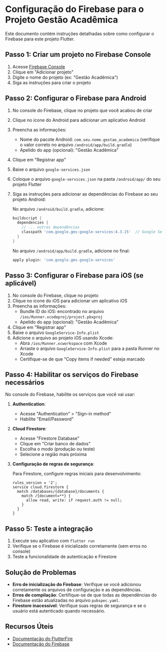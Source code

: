 # Configuração do Firebase para o Projeto Gestão Acadêmica

Este documento contém instruções detalhadas sobre como configurar o Firebase para este projeto Flutter.

## Passo 1: Criar um projeto no Firebase Console

1. Acesse [Firebase Console](https://console.firebase.google.com/)
2. Clique em "Adicionar projeto"
3. Digite o nome do projeto (ex: "Gestão Acadêmica")
4. Siga as instruções para criar o projeto

## Passo 2: Configurar o Firebase para Android

1. No console do Firebase, clique no projeto que você acabou de criar
2. Clique no ícone do Android para adicionar um aplicativo Android
3. Preencha as informações:
   - Nome do pacote Android: `com.seu.nome.gestao_academica` (verifique o valor correto no arquivo `/android/app/build.gradle`)
   - Apelido do app (opcional): "Gestão Acadêmica"
4. Clique em "Registrar app"
5. Baixe o arquivo `google-services.json`
6. Coloque o arquivo `google-services.json` na pasta `/android/app/` do seu projeto Flutter
7. Siga as instruções para adicionar as dependências do Firebase ao seu projeto Android:

   No arquivo `/android/build.gradle`, adicione:
   ```gradle
   buildscript {
     dependencies {
       // ... outras dependências
       classpath 'com.google.gms:google-services:4.3.15'  // Google Services plugin
     }
   }
   ```
   
   No arquivo `/android/app/build.gradle`, adicione no final:
   ```gradle
   apply plugin: 'com.google.gms.google-services'
   ```

## Passo 3: Configurar o Firebase para iOS (se aplicável)

1. No console do Firebase, clique no projeto
2. Clique no ícone do iOS para adicionar um aplicativo iOS
3. Preencha as informações:
   - Bundle ID do iOS: encontrado no arquivo `/ios/Runner.xcodeproj/project.pbxproj`
   - Apelido do app (opcional): "Gestão Acadêmica"
4. Clique em "Registrar app"
5. Baixe o arquivo `GoogleService-Info.plist`
6. Adicione o arquivo ao projeto iOS usando Xcode:
   - Abra `/ios/Runner.xcworkspace` com Xcode
   - Arraste o arquivo `GoogleService-Info.plist` para a pasta Runner no Xcode
   - Certifique-se de que "Copy items if needed" esteja marcado

## Passo 4: Habilitar os serviços do Firebase necessários

No console do Firebase, habilite os serviços que você vai usar:

1. **Authentication**:
   - Acesse "Authentication" > "Sign-in method"
   - Habilite "Email/Password"
   
2. **Cloud Firestore**:
   - Acesse "Firestore Database"
   - Clique em "Criar banco de dados"
   - Escolha o modo (produção ou teste)
   - Selecione a região mais próxima
   
3. **Configuração de regras de segurança**:
   
   Para Firestore, configure regras iniciais para desenvolvimento:
   ```
   rules_version = '2';
   service cloud.firestore {
     match /databases/{database}/documents {
       match /{document=**} {
         allow read, write: if request.auth != null;
       }
     }
   }
   ```

## Passo 5: Teste a integração

1. Execute seu aplicativo com `flutter run`
2. Verifique se o Firebase é inicializado corretamente (sem erros no console)
3. Teste a funcionalidade de autenticação e Firestore

## Solução de Problemas

- **Erro de inicialização do Firebase**: Verifique se você adicionou corretamente os arquivos de configuração e as dependências.
- **Erros de compilação**: Certifique-se de que todas as dependências do Firebase estão atualizadas no arquivo `pubspec.yaml`.
- **Firestore inacessível**: Verifique suas regras de segurança e se o usuário está autenticado quando necessário.

## Recursos Úteis

- [Documentação do FlutterFire](https://firebase.flutter.dev/docs/overview)
- [Documentação do Firebase](https://firebase.google.com/docs)
